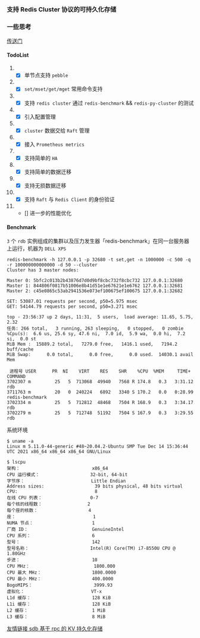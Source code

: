 ### 支持 Redis Cluster 协议的可持久化存储
### 一些思考
[传送门](https://blog.mself.top/post/kv/)

#### TodoList
1. - [x] 单节点支持 `pebble`
2. - [x] `set/mset/get/mget` 常用命令支持
3. - [x] 支持 `redis cluster` 通过 `redis-benchmark` && `redis-py-cluster` 的测试
4. - [x] 引入配置管理
6. - [x] `cluster` 数据交给 `Raft` 管理
7. - [x] 接入 `Prometheus metrics`
8. - [x] 支持简单的 `HA`
9. - [x] 支持简单的数据迁移
10. - [x] 支持无损数据迁移
11. - [x] 支持 `Raft` 与 `Redis Client` 的身份验证
12. - [] 进一步的性能优化

#### Benchmark
`3` 个 `rdb` 实例组成的集群以及压力发生器「redis-benchmark」在同一台服务器上运行，机器为 `DELL XPS`
```
redis-benchmark -h 127.0.0.1 -p 32680 -t set,get -n 1000000 -c 500 -q -r 100000000000000 -d 50 --cluster
Cluster has 3 master nodes:

Master 0: 5bfc2c013b2b43876d7d0d9bf8cbc732f8cbc732 127.0.0.1:32680
Master 1: 844806f0817b51006e8b41d51e1e67621e1e6762 127.0.0.1:32681
Master 2: c45e0865c53ab2941536e073ef100675ef100675 127.0.0.1:32682

SET: 53087.01 requests per second, p50=5.975 msec
GET: 54144.79 requests per second, p50=3.271 msec

top - 23:56:37 up 2 days, 11:31,  5 users,  load average: 11.65, 5.75, 2.32
任务: 266 total,   3 running, 263 sleeping,   0 stopped,   0 zombie
%Cpu(s):  6.6 us, 25.6 sy, 47.6 ni,  7.0 id,  5.9 wa,  0.0 hi,  7.2 si,  0.0 st
MiB Mem :  15889.2 total,   7279.0 free,   1416.1 used,   7194.2 buff/cache
MiB Swap:      0.0 total,      0.0 free,      0.0 used.  14030.1 avail Mem

 进程号 USER      PR  NI    VIRT    RES    SHR    %CPU  %MEM     TIME+ COMMAND
3702307 m         25   5  713068  49940   7568 R 174.8   0.3   3:31.12 rdb
3711763 m         20   0  240224   6892   3340 S 170.2   0.0   0:28.99 redis-benchmark
3702334 m         25   5  712812  48468   7504 R 168.9   0.3   3:34.17 rdb
3702279 m         25   5  712748  51192   7504 S 167.9   0.3   3:29.55 rdb
```
系统环境
```
$ uname -a
Linux m 5.11.0-44-generic #48~20.04.2-Ubuntu SMP Tue Dec 14 15:36:44 UTC 2021 x86_64 x86_64 x86_64 GNU/Linux

$ lscpu
架构：                           x86_64
CPU 运行模式：                   32-bit, 64-bit
字节序：                         Little Endian
Address sizes:                   39 bits physical, 48 bits virtual
CPU:                             8
在线 CPU 列表：                  0-7
每个核的线程数：                 2
每个座的核数：                   4
座：                             1
NUMA 节点：                      1
厂商 ID：                        GenuineIntel
CPU 系列：                       6
型号：                           142
型号名称：                       Intel(R) Core(TM) i7-8550U CPU @ 1.80GHz
步进：                           10
CPU MHz：                        1800.000
CPU 最大 MHz：                   1800.0000
CPU 最小 MHz：                   400.0000
BogoMIPS：                       3999.93
虚拟化：                         VT-x
L1d 缓存：                       128 KiB
L1i 缓存：                       128 KiB
L2 缓存：                        1 MiB
L3 缓存：                        8 MiB
```

[友情链接 sdb 基于 rpc 的 KV 持久化存储](https://github.com/yemingfeng/sdb)
